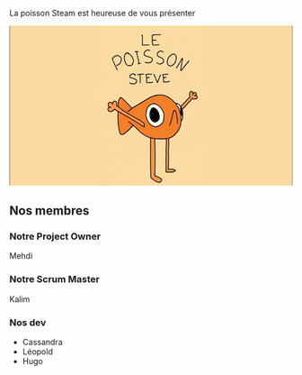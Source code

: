 La poisson Steam est heureuse de vous présenter

![image](img/main_poisson_steve.png)

## Nos membres

### Notre Project Owner

Mehdi

### Notre Scrum Master

Kalim

### Nos dev

- Cassandra
- Léopold
- Hugo
